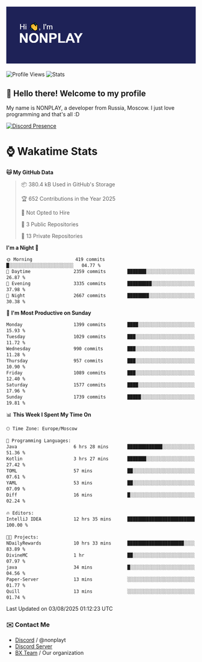 ![Discord Presence](./header.png)
<br></br>
![Profile Views](https://komarev.com/ghpvc/?username=NONPLAYT&color=blue&style=for-the-badge)
![Stats](https://img.shields.io/badge/0%25-OPTIMIZED-orange?style=for-the-badge)


## :wave: Hello there! Welcome to my profile

My name is NONPLAY, a developer from Russia, Moscow. I just love programming and that's all :D

[![Discord Presence](https://lanyard.cnrad.dev/api/597087584090587177?showDisplayName=true)](https://discord.com/users/597087584090587177) 

# ⌚ Wakatime Stats

<!--START_SECTION:waka-->
**🐱 My GitHub Data** 

> 📦 380.4 kB Used in GitHub's Storage 
 > 
> 🏆 652 Contributions in the Year 2025
 > 
> 🚫 Not Opted to Hire
 > 
> 📜 3 Public Repositories 
 > 
> 🔑 13 Private Repositories 
 > 
**I'm a Night 🦉** 

```text
🌞 Morning                419 commits         █░░░░░░░░░░░░░░░░░░░░░░░░   04.77 % 
🌆 Daytime                2359 commits        ███████░░░░░░░░░░░░░░░░░░   26.87 % 
🌃 Evening                3335 commits        █████████░░░░░░░░░░░░░░░░   37.98 % 
🌙 Night                  2667 commits        ████████░░░░░░░░░░░░░░░░░   30.38 % 
```
📅 **I'm Most Productive on Sunday** 

```text
Monday                   1399 commits        ████░░░░░░░░░░░░░░░░░░░░░   15.93 % 
Tuesday                  1029 commits        ███░░░░░░░░░░░░░░░░░░░░░░   11.72 % 
Wednesday                990 commits         ███░░░░░░░░░░░░░░░░░░░░░░   11.28 % 
Thursday                 957 commits         ███░░░░░░░░░░░░░░░░░░░░░░   10.90 % 
Friday                   1089 commits        ███░░░░░░░░░░░░░░░░░░░░░░   12.40 % 
Saturday                 1577 commits        ████░░░░░░░░░░░░░░░░░░░░░   17.96 % 
Sunday                   1739 commits        █████░░░░░░░░░░░░░░░░░░░░   19.81 % 
```


📊 **This Week I Spent My Time On** 

```text
🕑︎ Time Zone: Europe/Moscow

💬 Programming Languages: 
Java                     6 hrs 28 mins       █████████████░░░░░░░░░░░░   51.36 % 
Kotlin                   3 hrs 27 mins       ███████░░░░░░░░░░░░░░░░░░   27.42 % 
TOML                     57 mins             ██░░░░░░░░░░░░░░░░░░░░░░░   07.61 % 
YAML                     53 mins             ██░░░░░░░░░░░░░░░░░░░░░░░   07.09 % 
Diff                     16 mins             █░░░░░░░░░░░░░░░░░░░░░░░░   02.24 % 

🔥 Editors: 
IntelliJ IDEA            12 hrs 35 mins      █████████████████████████   100.00 % 

🐱‍💻 Projects: 
NDailyRewards            10 hrs 33 mins      █████████████████████░░░░   83.89 % 
DivineMC                 1 hr                ██░░░░░░░░░░░░░░░░░░░░░░░   07.97 % 
java                     34 mins             █░░░░░░░░░░░░░░░░░░░░░░░░   04.56 % 
Paper-Server             13 mins             ░░░░░░░░░░░░░░░░░░░░░░░░░   01.77 % 
Quill                    13 mins             ░░░░░░░░░░░░░░░░░░░░░░░░░   01.74 % 
```


 Last Updated on 03/08/2025 01:12:23 UTC
<!--END_SECTION:waka-->

### ✉️ Contact Me

- [Discord](https://discord.com/users/597087584090587177) / @nonplayt
- [Discord Server](https://discord.gg/qNyybSSPm5)
- [BX Team](https://github.com/BX-Team) / Our organization
